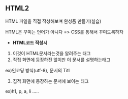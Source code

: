 ## HTML2

HTML 파일을 직접 작성해보며 완성품 만들기(실습)

HTML은 꾸미는 언어가 아니다 => CSS를 통해서 꾸미도록하자

* **HTML코드 작성시**
1. 이것이 HTML문서라는것을 알려주는 태그
2. 직접 화면에 등장하진 않이만 이 문서를 설명하는태그 

ex)인코딩 방식(utf-8), 문서의 Titl

3. 집적 화면에 등장하는 문서에 보이는 태그

ex)h1, p, a, li ..... 
